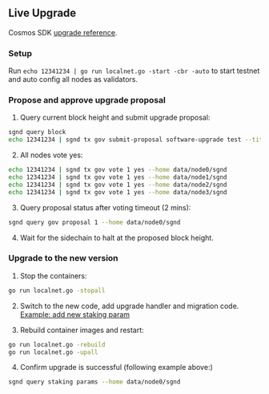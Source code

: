 ## Live Upgrade

Cosmos SDK [upgrade reference](https://github.com/cosmos/cosmos-sdk/blob/v0.44.3/docs/core/upgrade.md).

### Setup

Run `echo 12341234 | go run localnet.go -start -cbr -auto` to start testnet and auto config all nodes as validators.

### Propose and approve upgrade proposal

1. Query current block height and submit upgrade proposal:

```sh
sgnd query block
echo 12341234 | sgnd tx gov submit-proposal software-upgrade test --title "upgrade test" --description "upgrade test" --upgrade-height [sidechain block height after more than 2 mins] --home data/node0/sgnd
```

2. All nodes vote yes:

```sh
echo 12341234 | sgnd tx gov vote 1 yes --home data/node0/sgnd
echo 12341234 | sgnd tx gov vote 1 yes --home data/node1/sgnd
echo 12341234 | sgnd tx gov vote 1 yes --home data/node2/sgnd
echo 12341234 | sgnd tx gov vote 1 yes --home data/node3/sgnd
```

3. Query proposal status after voting timeout (2 mins):

```sh
sgnd query gov proposal 1 --home data/node0/sgnd
```

4. Wait for the sidechain to halt at the proposed block height.

### Upgrade to the new version

1. Stop the containers:

```sh
go run localnet.go -stopall
```

2. Switch to the new code, add upgrade handler and migration code. [Example: add new staking param](https://github.com/celer-network/sgn-v2/commit/1fadc4e3f2c21b449222c24174dd13963ba805ee)

3. Rebuild container images and restart:

```sh
go run localnet.go -rebuild
go run localnet.go -upall
```

4. Confirm upgrade is successful (following example above:)
```sh
sgnd query staking params --home data/node0/sgnd
```